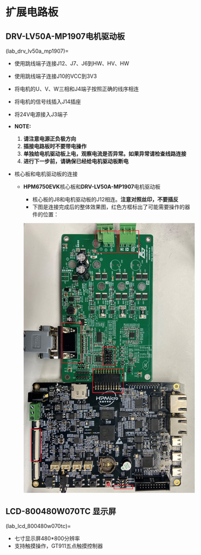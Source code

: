 # 扩展电路板

## **DRV-LV50A-MP1907**电机驱动板

(lab_drv_lv50a_mp1907)=

- 使用跳线端子连接J12、J7、J6到HW、HV、HW
- 使用跳线端子连接J10的VCC到3V3
- 将电机的U、V、W三相和J4端子按照正确的线序相连
- 将电机的信号线插入J14插座
- 将24V电源接入J3端子

- **NOTE:**
    1. **请注意电源正负极方向**
    2. **插接电路板时不要带电操作**
    3. **单独给电机驱动板上电，观察电流是否异常。如果异常请检查线路连接**
    4. **进行下一步前，请确保已经给电机驱动板断电**

- 核心板和电机驱动板的连接

	- **HPM6750EVK**核心板和**DRV-LV50A-MP1907**电机驱动板

		- 核心板的J8和电机驱动板的J12相连。**注意对照丝印，不要插反**
		- 下图是连接完成后的整体效果图，红色方框标出了可能需要操作的器件的位置：

		![image-1](../images/boards/extension/drv_lv50a_mp1907__oee.jpg "image-1")

## **LCD-800480W070TC** 显示屏

  (lab_lcd_800480w070tc)=
- 七寸显示屏480*800分辨率
- 支持触摸操作，GT911五点触摸控制器